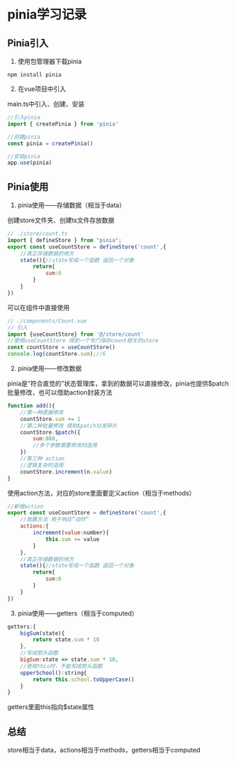# pinia学习记录

## Pinia引入

1. 使用包管理器下载pinia

```
npm install pinia
```

2. 在vue项目中引入

main.ts中引入、创建、安装

```javascript
//引入pinia
import { createPinia } from 'pinia'

//创建pinia
const pinia = createPinia()

//安装pinia
app.use(pinia)
```

## Pinia使用

1. pinia使用——存储数据（相当于data）

创建store文件夹、创建ts文件存放数据

```javascript
// ./store/count.ts
import { defineStore } from "pinia";
export const useCountStore = defineStore('count',{
    //真正存储数据的地方
    state(){//state写成一个函数 返回一个对象
        return{
            sum:6
        }
    }
})
```

可以在组件中直接使用

```javascript
// ./components/Count.vue
// 引入
import {useCountStore} from '@/store/count'
//使用useCountStore 得到一个专门保存count相关的store
const countStore = useCountStore()
console.log(countStore.sum);//6
```

2. pinia使用——修改数据

pinia是“符合直觉的”状态管理库，拿到的数据可以直接修改，pinia也提供$patch批量修改，也可以借助action封装方法

```javascript
function add(){
    //第一种直接修改
    countStore.sum += 1
    //第二种批量修改 借助$patch分发碎片
    countStore.$patch({
        sum:888,
        //多个参数需要修改时适用
    })
    //第三种 action
    //逻辑复杂时适用
    countStore.increment(n.value)
}
```

使用action方法，对应的store里面要定义action（相当于methods）

```javascript
//新增action
export const useCountStore = defineStore('count',{
    //放置方法 用于响应“动作”
    actions:{
        increment(value:number){
            this.sum += value
        }
    },
    //真正存储数据的地方
    state(){//state写成一个函数 返回一个对象
        return{
            sum:6
        }
    }
})
```
3. pinia使用——getters（相当于computed）

```javascript
getters:{
    bigSum(state){
        return state.sum * 10
    },
    //写成箭头函数
    bigSum:state => state.sum * 10,
    //使用this时，不能写成箭头函数
    upperSchool():string{
        return this.school.toUpperCase()
    }
}

```
getters里面this指向$state属性

## 总结

store相当于data，actions相当于methods，getters相当于computed